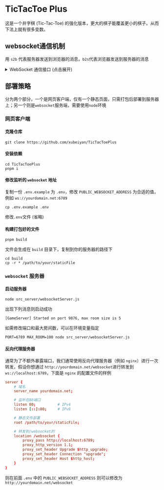 # TicTacToe Plus

这是一个井字棋 (Tic-Tac-Toe) 的强化版本，更大的棋子能覆盖更小的棋子。从而下法上就有很多变数。

## websocket通信机制

用 `s2b` 代表服务器发送到浏览器的消息，`b2s`代表浏览器发送到服务器的消息

<details>
<summary>WebSocket 通信接口 (点击展开)</summary>

* 甲登录服务器，建立房间
    * `b2s`
    ```javascript
    {
        "v": "1",
        "type": "create_room",
        "content": {
            "nick_name": "abc",
        }
    }
    ```
    * `s2b`（成功）
    ```javascript
    {
        "v": "1",
        "type": "create_room_reply",
        "content": {
            "message": "success",
            "room_name": "会React的Java新手",
            "room_code": 2345
        }
    }
    ```
    * `s2b`（失败）
    ```javascript
    {
        "v": "1",
        "type": "create_room_reply",
        "content": {
            "message": "fail",
            "reason": "server full"
        }
    }
    ```

* 乙登录加入已存在的房间
    * `b2s`
    ```javascript
    {
        "v": "1",
        "type": "join_room",
        "content": {
            "nick_name": "def",
            "room_code": 2345,
        }
    }
    ```
    * `s2b`（成功）
    ```javascript
    {
        "v": "1",
        "type": "join_room_reply",
        "content": {
            "message": "success",
            "room_name": "会React的Java新手"
        }
    }
    ```
    * `s2b`（失败）
    ```javascript
    {
        "v": "1",
        "type": "join_room_reply",
        "content": {
            "message": "fail",
            "reason": "no room code"
        }
    }
    ```

* 两方都加入，请求游戏开始
    * `s2b`
    ```javascript 
    {
        "v": "1",
        "type": "start_request",
        "content": {
            "host": "Rich",
            "client": "Evan"
        }
    }
    ```
    * `b2s`（确认开始）
    ```javascript
    {
        "v": "1",
        "type": "start_confirm",
        "content": {
            "from": "host",
            "confirm": true,
        }
    }
    ```
    * `s2b` （确认消息）
    ```javascript
    {
        "v": "1",
        "type": "confirm_change",
        "content": {
            "from": "host",
            "confirm": true
        }
    }
    ```

* 两方roll点，确定谁先手
    * `s2b`
    ```javascript
    {
        "v": "1",
        "type": "initial_roll",
        "content": {
            "initial": "host",
        }
    }
    ```
* 选择需要下的棋子
    * `b2s`
    ```javascript
    {
        "v": "1",
        "type": "select_chess",
        "content": {
            "room_name": "会React的Java新手",
            "color": "red",
            "index": 0
        }
    }
    ```
    * `s2b`
    ```javascript
    {
        "v": "1",
        "type": "select_chess_broadcast",
        "content": {
            "color": "red",
            "index": 0
        }
    }
    ```
* 放置棋子
    * `b2s`
    ```javascript
    {
        "v": "1",
        "type": "put_chess",
        "content": {
            "role": "host",
            "room_name": "会React的Java新手",
            "color": "red",
            "holder_index": 0,
            "board_index": 1,
        }
    }
    ```
    * `s2b`
    ```javascript
    {
        "v": "1",
        "type": "put_chess_broadcast",
        "content": {
            "role": "host",
            "color": "red",
            "holder_index": 0,
            "board_index": 1,
        }
    }
    ```
* 宣告胜利
    * `b2s`
    ```javascript
    {
        "v": "1",
        "type": "win",
        "content": {
            "role": "host",
            "room_name": "会React的Java新手",
            "color": "red",
            "position": "row1"
        }
    }
    ```
    * `s2b`
    ```javascript
    {
        "v": "1",
        "type": "win_broadcast",
        "content": {
            "role": "host",
            "color": "red",
            "position": "row1"
        }
    }
    ```
* 平局
    * `b2s`
    ```javascript
    {
        "v": "1",
        "type": "no_chess_put",
        "content": {
            "room_name": "会React的Java新手",
            "color": "red",
        }
    }
    ```
    * `s2b` 
    ```javascript
    {
        "v": "1",
        "type": "draw_broadcast",
        "content": {
            "color": "red",
        }
    }
    ```

* 丢失连接
    * `s2b`
    ```javascript
    {
        "v": "1",
        "type": "other_lost_connection",
        "content": {
            "from": "host",
        }
    }
    ```
</details>

## 部署策略

分为两个部分，一个是网页客户端，仅有一个静态页面，只需打包后部署到服务器上；另一个则是`websocket`服务端，需要使用`node`环境

### 网页客户端

#### 克隆仓库

```
git clone https://github.com/xubeiyan/TicTacToePlus
```

#### 安装依赖

```
cd TicTacToePlus
pnpm i
```

#### 修改监听的 `websocket` 地址

复制一份 `.env.example` 为 `.env`，修改 `PUBLIC_WEBSOCKET_ADDRESS` 为合适的值，例如 `ws://yourdomain.net:6789`

```
cp .env.example .env
```
修改`.env`文件 (省略)

#### 构建打包好的文件

```
pnpm build
```

文件会生成在 `build` 目录下，复制到你的服务器的路径下

```
cd build
cp -r * /path/to/your/staticFile
``` 

### `websocket` 服务器

#### 启动服务器

```
node src_server/websocketServer.js
```

出现下列消息则启动成功
```
[GameServer] Started on port 9876, max room size is 5
```

如需修改端口和最大房间数，可以在环境变量指定
```
PORT=6789 MAX_ROOM=100 node src_server/websocketServer.js
```

#### 反向代理服务器

通常为了不额外暴露端口，我们通常使用反向代理服务器（例如 `nginx`）进行一次转发，假设你想通过 `http://yourdomain.net/websocket`进行转发到 `ws://localhost:6789`，下面是 `nginx` 的配置文件的样例
```conf
server {
    # 域名
    server_name yourdomain.net;

    # 监听在80端口
    listen 80;          # IPv4
    listen [::]:80;     # IPv6

    # 静态文件部署
    root /path/to/your/staticFile;

    # 转发到/websocket的
    location /websocket {
        proxy_pass http://localhost:6789;
        proxy_http_version 1.1;
        proxy_set_header Upgrade $http_upgrade;
        proxy_set_header Connection "upgrade";
        proxy_set_header Host $http_host;
    }
}
```

则在前面 `.env` 中的 `PUBLIC_WEBSOCKET_ADDRESS` 则可以修改为 `http://yourdomain.net/websocket`

